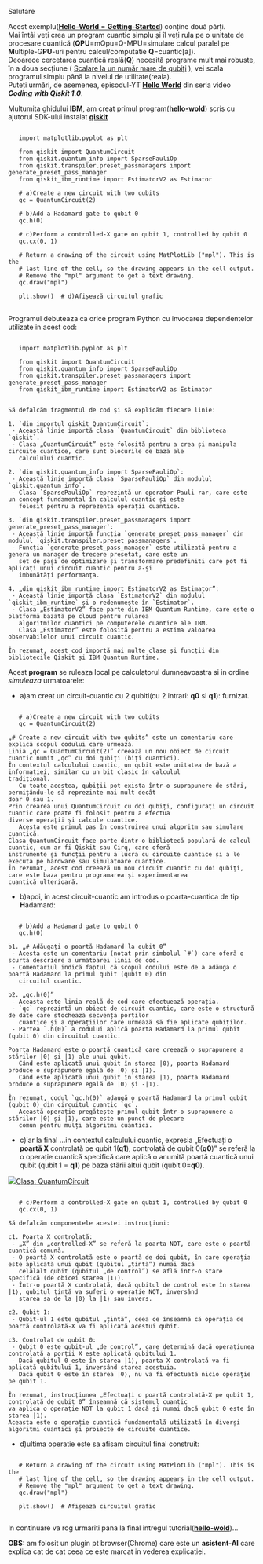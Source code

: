 Salutare

Acest exemplu([**Hello-World** = **Getting-Started**](https://www.youtube.com/watch?v=93-zLTppFZw&ab_channel=Qiskit)) conține două părți. 
<br/>Mai întâi veți crea un program cuantic simplu și îl veți rula pe o unitate de procesare cuantică (**QPU**=mQpu=Q-MPU=simulare calcul paralel pe **M**ultiple-G**PU**-uri pentru calcul/computatie **Q**=cuantic[a]). 
<br/>Deoarece cercetarea cuantică reală(**Q**) necesită programe mult mai robuste, în a doua secțiune ( [Scalare la un număr mare de qubiți](https://docs.quantum.ibm.com/guides/hello-world#scale-to-large-numbers-of-qubits) ), vei scala programul simplu până la nivelul de utilitate(reala). 
<br/>Puteți urmări, de asemenea, episodul-YT [**Hello World**](https://www.youtube.com/watch?v=93-zLTppFZw&ab_channel=Qiskit) din seria video ***Coding with Qiskit 1.0***.

Multumita ghidului **IBM**, am creat primul program([**hello-wold**](https://docs.quantum.ibm.com/guides/hello-world)) scris cu ajutorul SDK-ului instalat [**qiskit**](https://docs.quantum.ibm.com/guides/install-qiskit)

<pre>
<code>
   import matplotlib.pyplot as plt
   
   from qiskit import QuantumCircuit
   from qiskit.quantum_info import SparsePauliOp
   from qiskit.transpiler.preset_passmanagers import generate_preset_pass_manager
   from qiskit_ibm_runtime import EstimatorV2 as Estimator
    
   # a)Create a new circuit with two qubits
   qc = QuantumCircuit(2)
    
   # b)Add a Hadamard gate to qubit 0
   qc.h(0)
    
   # c)Perform a controlled-X gate on qubit 1, controlled by qubit 0
   qc.cx(0, 1)
    
   # Return a drawing of the circuit using MatPlotLib ("mpl"). This is the
   # last line of the cell, so the drawing appears in the cell output.
   # Remove the "mpl" argument to get a text drawing.
   qc.draw("mpl")

   plt.show()  # d)Afișează circuitul grafic
</code>
</pre>


Programul debuteaza ca orice program Python cu invocarea dependentelor utilizate in acest cod:
<pre><code>
   import matplotlib.pyplot as plt
   
   from qiskit import QuantumCircuit
   from qiskit.quantum_info import SparsePauliOp
   from qiskit.transpiler.preset_passmanagers import generate_preset_pass_manager
   from qiskit_ibm_runtime import EstimatorV2 as Estimator

   
Să defalcăm fragmentul de cod și să explicăm fiecare linie:

1. `din importul qiskit QuantumCircuit`:
 - Această linie importă clasa `QuantumCircuit` din biblioteca `qiskit`.
 - Clasa „QuantumCircuit” este folosită pentru a crea și manipula circuite cuantice, care sunt blocurile de bază ale 
   calculului cuantic.

2. `din qiskit.quantum_info import SparsePauliOp`:
 - Această linie importă clasa `SparsePauliOp` din modulul `qiskit.quantum_info`.
 - Clasa `SparsePauliOp` reprezintă un operator Pauli rar, care este un concept fundamental în calculul cuantic și este 
   folosit pentru a reprezenta operații cuantice.

3. `din qiskit.transpiler.preset_passmanagers import generate_preset_pass_manager`:
 - Această linie importă funcția `generate_preset_pass_manager` din modulul `qiskit.transpiler.preset_passmanagers`.
 - Funcția `generate_preset_pass_manager` este utilizată pentru a genera un manager de trecere presetat, care este un 
   set de pași de optimizare și transformare predefiniti care pot fi aplicați unui circuit cuantic pentru a-și 
   îmbunătăți performanța.

4. „din qiskit_ibm_runtime import EstimatorV2 as Estimator”:
 - Această linie importă clasa `EstimatorV2` din modulul `qiskit_ibm_runtime` și o redenumește în `Estimator`.
 - Clasa „EstimatorV2” face parte din IBM Quantum Runtime, care este o platformă bazată pe cloud pentru rularea 
   algoritmilor cuantici pe computerele cuantice ale IBM. 
   Clasa „Estimator” este folosită pentru a estima valoarea observabilelor unui circuit cuantic.

În rezumat, acest cod importă mai multe clase și funcții din bibliotecile Qiskit și IBM Quantum Runtime.
</code></pre>

Acest **program** se ruleaza local pe calculatorul dumneavoastra si in ordine *simuleaza* urmatoarele:
- a)am creat un circuit-cuantic cu 2 qubiti(cu 2 intrari: **q0** si **q1**):
  furnizat.
<pre><code>
   # a)Create a new circuit with two qubits
   qc = QuantumCircuit(2)
   
„# Create a new circuit with two qubits” este un comentariu care explică scopul codului care urmează.
Linia „qc = QuantumCircuit(2)” creează un nou obiect de circuit cuantic numit „qc” cu doi qubiți (biți cuantici).
În contextul calculului cuantic, un qubit este unitatea de bază a informației, similar cu un bit clasic în calculul 
tradițional. 
   Cu toate acestea, qubiții pot exista într-o suprapunere de stări, permițându-le să reprezinte mai mult decât 
doar 0 sau 1.
Prin crearea unui QuantumCircuit cu doi qubiți, configurați un circuit cuantic care poate fi folosit pentru a efectua 
diverse operații și calcule cuantice. 
   Acesta este primul pas în construirea unui algoritm sau simulare cuantică.
Clasa QuantumCircuit face parte dintr-o bibliotecă populară de calcul cuantic, cum ar fi Qiskit sau Cirq, care oferă 
instrumente și funcții pentru a lucra cu circuite cuantice și a le executa pe hardware sau simulatoare cuantice.
În rezumat, acest cod creează un nou circuit cuantic cu doi qubiți, care este baza pentru programarea și experimentarea
cuantică ulterioară.
</code></pre>

- b)apoi, in acest circuit-cuantic am introdus o poarta-cuantica de tip **H**adamard:
<pre><code>
   # b)Add a Hadamard gate to qubit 0
   qc.h(0)
       
b1. „# Adăugați o poartă Hadamard la qubit 0”
 - Acesta este un comentariu (notat prin simbolul `#`) care oferă o scurtă descriere a următoarei linii de cod.
 - Comentariul indică faptul că scopul codului este de a adăuga o poartă Hadamard la primul qubit (qubit 0) din 
   circuitul cuantic.

b2. „qc.h(0)”
 - Aceasta este linia reală de cod care efectuează operația.
 - `qc` reprezintă un obiect de circuit cuantic, care este o structură de date care stochează secvența porților 
   cuantice și a operațiilor care urmează să fie aplicate qubiților.
 - Partea `.h(0)` a codului aplică poarta Hadamard la primul qubit (qubit 0) din circuitul cuantic.

Poarta Hadamard este o poartă cuantică care creează o suprapunere a stărilor |0⟩ și |1⟩ ale unui qubit. 
   Când este aplicată unui qubit în starea |0⟩, poarta Hadamard produce o suprapunere egală de |0⟩ și |1⟩. 
   Când este aplicată unui qubit în starea |1⟩, poarta Hadamard produce o suprapunere egală de |0⟩ și -|1⟩.

În rezumat, codul `qc.h(0)` adaugă o poartă Hadamard la primul qubit (qubit 0) din circuitul cuantic `qc`. 
   Această operație pregătește primul qubit într-o suprapunere a stărilor |0⟩ și |1⟩, care este un punct de plecare 
   comun pentru mulți algoritmi cuantici.
</code></pre>

- c)iar la final ...in contextul calculului cuantic, expresia „Efectuați o **poartă X** controlată pe qubit 1(**q1**), controlată de qubit 0(**q0**)”
  se referă la o operație cuantică specifică care aplică o anumită poartă cuantică unui qubit (qubit 1 = **q1**) pe baza stării altui qubit (qubit 0=**q0**).

<a href="https://docs.quantum.ibm.com/api/qiskit/qiskit.circuit.QuantumCircuit#quantumcircuit-class"><img src="https://docs.quantum.ibm.com/images/extracted-notebook-images/hello-world/930ca3b6-0.svg">Clasa: QuantumCircuit</img></a>

<pre><code>
   # c)Perform a controlled-X gate on qubit 1, controlled by qubit 0
   qc.cx(0, 1)
   
Să defalcăm componentele acestei instrucțiuni:

c1. Poarta X controlată:
 - „X” din „controlled-X” se referă la poarta NOT, care este o poartă cuantică comună.
 - O poartă X controlată este o poartă de doi qubit, în care operația este aplicată unui qubit (qubitul „țintă”) numai dacă 
   celălalt qubit (qubitul „de control”) se află într-o stare specifică (de obicei starea |1⟩).
 - Într-o poartă X controlată, dacă qubitul de control este în starea |1⟩, qubitul țintă va suferi o operație NOT, inversând 
   starea sa de la |0⟩ la |1⟩ sau invers.

c2. Qubit 1:
 - Qubit-ul 1 este qubitul „țintă”, ceea ce înseamnă că operația de poartă controlată-X va fi aplicată acestui qubit.

c3. Controlat de qubit 0:
 - Qubit 0 este qubit-ul „de control”, care determină dacă operațiunea controlată a porții X este aplicată qubitului 1.
 - Dacă qubitul 0 este în starea |1⟩, poarta X controlată va fi aplicată qubitului 1, inversând starea acestuia. 
   Dacă qubit 0 este în starea |0⟩, nu va fi efectuată nicio operație pe qubit 1.

În rezumat, instrucțiunea „Efectuați o poartă controlată-X pe qubit 1, controlată de qubit 0” înseamnă că sistemul cuantic 
va aplica o operație NOT la qubit 1 dacă și numai dacă qubit 0 este în starea |1⟩. 
Aceasta este o operație cuantică fundamentală utilizată în diverși algoritmi cuantici și proiecte de circuite cuantice.
</code></pre>

 - d)ultima operatie este sa afisam circuitul final construit:
 
<pre><code>
   # Return a drawing of the circuit using MatPlotLib ("mpl"). This is the
   # last line of the cell, so the drawing appears in the cell output.
   # Remove the "mpl" argument to get a text drawing.
   qc.draw("mpl")

   plt.show()  # Afișează circuitul grafic

</code></pre>

In continuare va rog urmariti pana la final intregul tutorial([**hello-wold**](https://docs.quantum.ibm.com/guides/hello-world))...

**OBS:** am folosit un plugin pt browser(Chrome) care este un **asistent-AI** care explica cat de cat ceea ce este marcat in vederea explicatiei.


